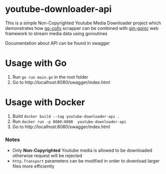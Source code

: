 # youtube-downloader-api
This is a simple Non-Copyrighted Youtube Media Downloader project which demonstrates how [go-colly](https://github.com/gocolly/colly) scrapper can be combined with [gin-gonic](https://github.com/gin-gonic/gin) web framework to stream media data using goroutines

Documentation about API can be found in swagger

# Usage with Go
1. Run ```go run main.go``` in the root folder
2. Go to http://localhost:8080/swagger/index.html 
 
# Usage with Docker 
1. Build ```docker build --tag youtube-downloader-api .```
2. Run ```docker run -p 8080:8080  youtube-downloader-api```
3. Go to http://localhost:8080/swagger/index.html  

### Notes
- Only **Non-Copyrighted** Youtube media is allowed to be downloaded otherwise request will be rejected
- `http.Transport` parameters can be modified in order to download larger files more efficiently
